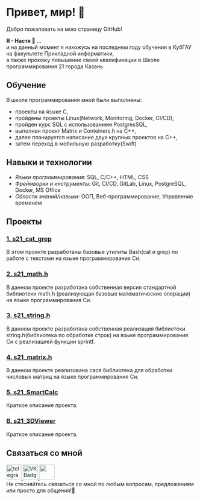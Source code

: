 # Привет, мир! 🐣

Добро пожаловать на мою страницу GitHub!

**Я - Настя 👼** ... \
и на данный момент я нахожусь на последнем году обучения в КубГАУ на факультете Прикладной информатики, \
а также прохожу повышение своей квалификации в Школе программирования 21 города Казань

## Обучение

В школе программирования мной были выполнены:
- проекты на языке C, 
- пройдены проекты Linux(Network, Monitoring, Docker, CI/CD), 
- пройден курс SQL с использованием PostgresSQL,
- выполнен проект Matrix и Conteiners.h на C++, 
- далее планируется написание двух крупных проектов на C++, 
- затем переход в мобильную разработку(Swift)

## Навыки и технологии

- *Языки программирования:* SQL, C/C++, HTML, CSS
- *Фреймворки и инструменты:* Git, CI/CD, GitLab, Linux, PostgreSQL, Docker, MS Office
- *Области знаний/навыки:* ООП, Веб-программирование, Управление временем

## Проекты

### [1. s21_cat_grep](https://github.com/AnastasiaKorotaeva/s21_cat_grep)

В этом проекте разработаны базовые утилиты Bash(cat и grep) по работе с текстами на языке программирования Си.

### [2. s21_math.h](https://github.com/AnastasiaKorotaeva/s21_math)

В данном проекте разработана собственная версия стандартной библиотеки math.h (реализующая базовые математические операции) на языке программирования Си. 

### [3. s21_string.h](https://github.com/AnastasiaKorotaeva/s21_string)

В данном проекте разработана собственная реализация библиотеки string.h(библиотека по обработке строк) на языке программирования Си с реализацией функции sprintf.

### [4. s21_matrix.h](https://github.com/AnastasiaKorotaeva/s21_matrix)

В данном проекте реализована своя библиотека для обработки числовых матриц на языке программирования Си.

### [5. s21_SmartCalc](https://github.com/AnastasiaKorotaeva/)

Краткое описание проекта.

### [6. s21_3DViewer](https://github.com/AnastasiaKorotaeva/)

Краткое описание проекта.

## Связаться со мной

 <div id="badges">
    <a href="https://t.me/anastasiiaoaoa" target="_blank">
      <img src="https://cdn-icons-png.flaticon.com/512/2111/2111646.png" width="40" height="40" alt="telegram group" />
    </a>
    <a href="https://vk.com/korotaevaan" target="_blank">
      <img src="https://cdn-icons-png.flaticon.com/512/145/145813.png" width="40" height="40" alt="VK Badge"/>
    </a>
   <a href="mailto:korotaeva11a@mail.ru" target="_blank">
      <img src="https://github.com/AnastasiaKorotaeva/AnastasiaKorotaeva/assets/80717501/3a6a1eae-133d-44a6-aa18-3035da875376" width="40" height="40" />
    </a>
  </div>     
Не стесняйтесь связаться со мной по любым вопросам, предложениям или просто для общения!🤝
